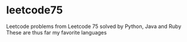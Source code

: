 # leetcode75
Leetcode problems from Leetcode 75 solved by Python, Java and Ruby
These are thus far my favorite languages